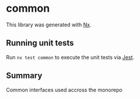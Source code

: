 # common

This library was generated with [Nx](https://nx.dev).

## Running unit tests

Run `nx test common` to execute the unit tests via [Jest](https://jestjs.io).

## Summary

Common interfaces used accross the monorepo

